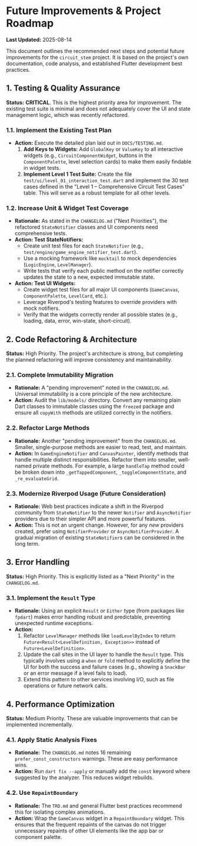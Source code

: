 # Future Improvements & Project Roadmap

**Last Updated:** 2025-08-14

This document outlines the recommended next steps and potential future improvements for the `circuit_stem` project. It is based on the project's own documentation, code analysis, and established Flutter development best practices.

## 1. Testing & Quality Assurance

**Status:** **CRITICAL**. This is the highest priority area for improvement. The existing test suite is minimal and does not adequately cover the UI and state management logic, which was recently refactored.

### 1.1. Implement the Existing Test Plan

-   **Action:** Execute the detailed plan laid out in `DOCS/TESTING.md`.
    1.  **Add Keys to Widgets:** Add `GlobalKey` or `ValueKey` to all interactive widgets (e.g., `CircuitComponentWidget`, buttons in the `ComponentPalette`, level selection cards) to make them easily findable in widget tests.
    2.  **Implement Level 1 Test Suite:** Create the file `test/ui/level_01_interaction_test.dart` and implement the 30 test cases defined in the "Level 1 – Comprehensive Circuit Test Cases" table. This will serve as a robust template for all other levels.

### 1.2. Increase Unit & Widget Test Coverage

-   **Rationale:** As stated in the `CHANGELOG.md` ("Next Priorities"), the refactored `StateNotifier` classes and UI components need comprehensive tests.
-   **Action: Test StateNotifiers:**
    -   Create unit test files for each `StateNotifier` (e.g., `test/engine/game_engine_notifier_test.dart`).
    -   Use a mocking framework like `mocktail` to mock dependencies (`LogicEngine`, `LevelManager`).
    -   Write tests that verify each public method on the notifier correctly updates the state to a new, expected immutable state.
-   **Action: Test UI Widgets:**
    -   Create widget test files for all major UI components (`GameCanvas`, `ComponentPalette`, `LevelCard`, etc.).
    -   Leverage Riverpod's testing features to override providers with mock notifiers.
    -   Verify that the widgets correctly render all possible states (e.g., loading, data, error, win-state, short-circuit).

## 2. Code Refactoring & Architecture

**Status:** High Priority. The project's architecture is strong, but completing the planned refactoring will improve consistency and maintainability.

### 2.1. Complete Immutability Migration

-   **Rationale:** A "pending improvement" noted in the `CHANGELOG.md`. Universal immutability is a core principle of the new architecture.
-   **Action:** Audit the `lib/models/` directory. Convert any remaining plain Dart classes to immutable classes using the `freezed` package and ensure all `copyWith` methods are utilized correctly in the notifiers.

### 2.2. Refactor Large Methods

-   **Rationale:** Another "pending improvement" from the `CHANGELOG.md`. Smaller, single-purpose methods are easier to read, test, and maintain.
-   **Action:** In `GameEngineNotifier` and `CanvasPainter`, identify methods that handle multiple distinct responsibilities. Refactor them into smaller, well-named private methods. For example, a large `handleTap` method could be broken down into `_getTappedComponent`, `_toggleComponentState`, and `_re_evaluateGrid`.

### 2.3. Modernize Riverpod Usage (Future Consideration)

-   **Rationale:** Web best practices indicate a shift in the Riverpod community from `StateNotifier` to the newer `Notifier` and `AsyncNotifier` providers due to their simpler API and more powerful features.
-   **Action:** This is not an urgent change. However, for any *new* providers created, prefer using `NotifierProvider` or `AsyncNotifierProvider`. A gradual migration of existing `StateNotifier`s can be considered in the long term.

## 3. Error Handling

**Status:** High Priority. This is explicitly listed as a "Next Priority" in the `CHANGELOG.md`.

### 3.1. Implement the `Result` Type

-   **Rationale:** Using an explicit `Result` or `Either` type (from packages like `fpdart`) makes error handling robust and predictable, preventing unexpected runtime exceptions.
-   **Action:**
    1.  Refactor `LevelManager` methods like `loadLevelByIndex` to return `Future<Result<LevelDefinition, Exception>>` instead of `Future<LevelDefinition>`.
    2.  Update the call sites in the UI layer to handle the `Result` type. This typically involves using a `when` or `fold` method to explicitly define the UI for both the success and failure cases (e.g., showing a `SnackBar` or an error message if a level fails to load).
    3.  Extend this pattern to other services involving I/O, such as file operations or future network calls.

## 4. Performance Optimization

**Status:** Medium Priority. These are valuable improvements that can be implemented incrementally.

### 4.1. Apply Static Analysis Fixes

-   **Rationale:** The `CHANGELOG.md` notes 16 remaining `prefer_const_constructors` warnings. These are easy performance wins.
-   **Action:** Run `dart fix --apply` or manually add the `const` keyword where suggested by the analyzer. This reduces widget rebuilds.

### 4.2. Use `RepaintBoundary`

-   **Rationale:** The `TRD.md` and general Flutter best practices recommend this for isolating complex animations.
-   **Action:** Wrap the `GameCanvas` widget in a `RepaintBoundary` widget. This ensures that the frequent repaints of the canvas do not trigger unnecessary repaints of other UI elements like the app bar or component palette.
